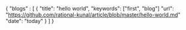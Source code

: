 {
  "blogs" : [
    {
      "title": "hello world",
      "keywords": ["first", "blog"]
      "url": "https://github.com/rational-kunal/article/blob/master/hello-world.md"
      "date": "today"
    }
  ]
}
